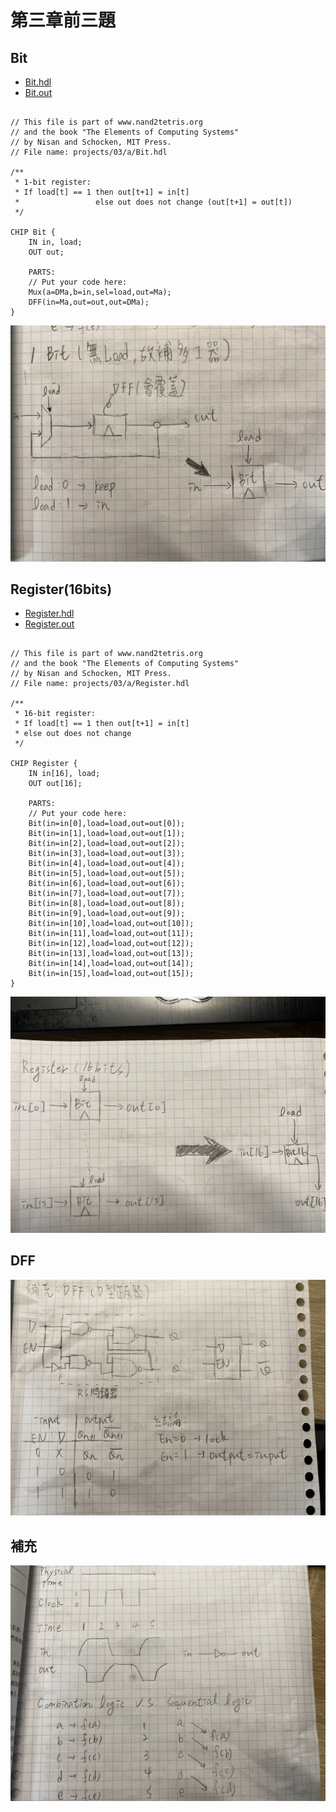 # 第三章前三題

## Bit
* [Bit.hdl](https://github.com/cycyucheng1010/co109a/blob/master/03/a/Bit.hdl)
* [Bit.out](https://github.com/cycyucheng1010/co109a/blob/master/03/a/Bit.out)
<pre><code>
// This file is part of www.nand2tetris.org
// and the book "The Elements of Computing Systems"
// by Nisan and Schocken, MIT Press.
// File name: projects/03/a/Bit.hdl

/**
 * 1-bit register:
 * If load[t] == 1 then out[t+1] = in[t]
 *                 else out does not change (out[t+1] = out[t])
 */

CHIP Bit {
    IN in, load;
    OUT out;

    PARTS:
    // Put your code here:
    Mux(a=DMa,b=in,sel=load,out=Ma);
    DFF(in=Ma,out=out,out=DMa);
}
</code></pre>
![Bit.jpg](https://github.com/cycyucheng1010/co109a/blob/master/03/a/bit.jpg)
## Register(16bits)
* [Register.hdl](https://github.com/cycyucheng1010/co109a/blob/master/03/a/Register.hdl)
* [Register.out](https://github.com/cycyucheng1010/co109a/blob/master/03/a/Register.out)
<pre><code>
// This file is part of www.nand2tetris.org
// and the book "The Elements of Computing Systems"
// by Nisan and Schocken, MIT Press.
// File name: projects/03/a/Register.hdl

/**
 * 16-bit register:
 * If load[t] == 1 then out[t+1] = in[t]
 * else out does not change
 */

CHIP Register {
    IN in[16], load;
    OUT out[16];

    PARTS:
    // Put your code here:
    Bit(in=in[0],load=load,out=out[0]);
    Bit(in=in[1],load=load,out=out[1]);
    Bit(in=in[2],load=load,out=out[2]);
    Bit(in=in[3],load=load,out=out[3]);
    Bit(in=in[4],load=load,out=out[4]);
    Bit(in=in[5],load=load,out=out[5]);
    Bit(in=in[6],load=load,out=out[6]);
    Bit(in=in[7],load=load,out=out[7]);
    Bit(in=in[8],load=load,out=out[8]);
    Bit(in=in[9],load=load,out=out[9]);
    Bit(in=in[10],load=load,out=out[10]);
    Bit(in=in[11],load=load,out=out[11]);
    Bit(in=in[12],load=load,out=out[12]);
    Bit(in=in[13],load=load,out=out[13]);
    Bit(in=in[14],load=load,out=out[14]);
    Bit(in=in[15],load=load,out=out[15]);
}
</pre></code>
![Register.jpg](https://github.com/cycyucheng1010/co109a/blob/master/03/a/register.jpg)
## DFF
![DFF.jpg](https://github.com/cycyucheng1010/co109a/blob/master/03/a/DFF.jpg)
## 補充
![Combination vs Swquential.jpg](https://github.com/cycyucheng1010/co109a/blob/master/03/a/Combination%20vs%20Swquential.jpg)
